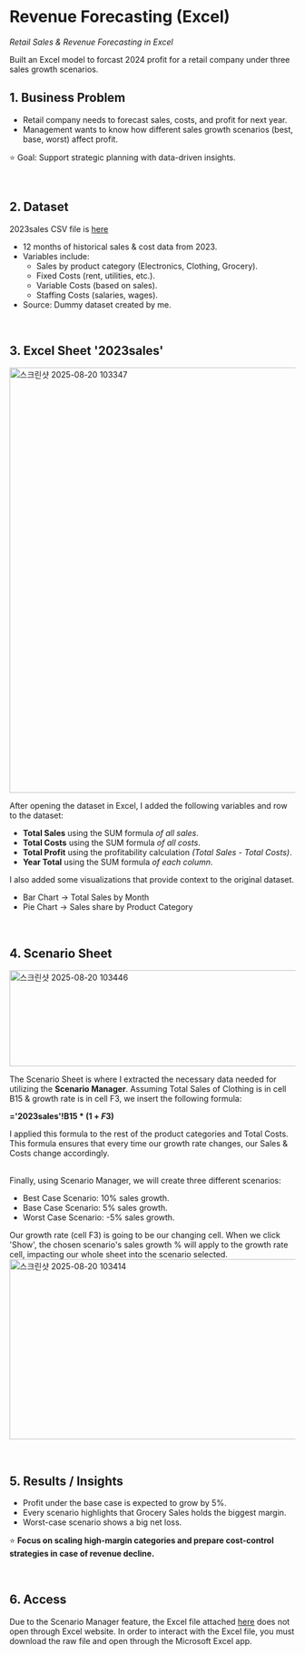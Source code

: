 # Revenue Forecasting (Excel)

*Retail Sales & Revenue Forecasting in Excel*

Built an Excel model to forcast 2024 profit for a retail company under three sales growth scenarios. 
<br>

## 1. Business Problem
- Retail company needs to forecast sales, costs, and profit for next year.
- Management wants to know how different sales growth scenarios (best, base, worst) affect profit.

⭐️ Goal: Support strategic planning with data-driven insights.

<br>

## 2. Dataset
2023sales CSV file is [here](2023sales.csv)
- 12 months of historical sales & cost data from 2023.
- Variables include:
    - Sales by product category (Electronics, Clothing, Grocery).
    - Fixed Costs (rent, utilities, etc.).
    - Variable Costs (based on sales).
    - Staffing Costs (salaries, wages).
- Source: Dummy dataset created by me.

<br>

## 3. Excel Sheet '2023sales'
<img width="969" height="748" alt="스크린샷 2025-08-20 103347" src="https://github.com/user-attachments/assets/52edd3f8-69d5-4bb2-984f-c64cb48826ce" />

After opening the dataset in Excel, I added the following variables and row to the dataset:
- **Total Sales** using the SUM formula *of all sales*.
- **Total Costs** using the SUM formula *of all costs*.
- **Total Profit** using the profitability calculation *(Total Sales - Total Costs)*.
- **Year Total** using the SUM formula *of each column*.

I also added some visualizations that provide context to the original dataset.
- Bar Chart -> Total Sales by Month
- Pie Chart -> Sales share by Product Category

<br>

## 4. Scenario Sheet
<img width="730" height="169" alt="스크린샷 2025-08-20 103446" src="https://github.com/user-attachments/assets/8eec5208-128e-4de8-a3bc-4d47f4970387" />

The Scenario Sheet is where I extracted the necessary data needed for utilizing the **Scenario Manager**.
Assuming Total Sales of Clothing is in cell B15 & growth rate is in cell F3, we insert the following formula:

**='2023sales'!B15 * (1 + $F$3)**


I applied this formula to the rest of the product categories and Total Costs. This formula ensures that every time our growth rate changes, our Sales & Costs change accordingly.

<br>
Finally, using Scenario Manager, we will create three different scenarios:

- Best Case Scenario: 10% sales growth.
- Base Case Scenario: 5% sales growth.
- Worst Case Scenario: -5% sales growth.

Our growth rate (cell F3) is going to be our changing cell. When we click 'Show', the chosen scenario's sales growth % will apply to the growth rate cell, impacting our whole sheet into the scenario selected.
<img width="654" height="317" alt="스크린샷 2025-08-20 103414" src="https://github.com/user-attachments/assets/af98ea27-2628-49fc-8407-fbfab6a42cb2" />

<br>

## 5. Results / Insights
-  Profit under the base case is expected to grow by 5%.
-  Every scenario highlights that Grocery Sales holds the biggest margin.
-  Worst-case scenario shows a big net loss.


⭐️ **Focus on scaling high-margin categories and prepare cost-control strategies in case of revenue decline.**

<br>

## 6. Access
Due to the Scenario Manager feature, the Excel file attached [here](RevenueAnalysis.xlsx) does not open through Excel website. In order to interact with the Excel file, you must download the raw file and open through the Microsoft Excel app.
